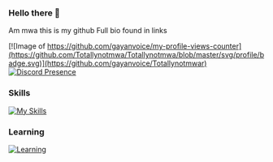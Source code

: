 ### Hello there 👋
Am mwa this is my github 
Full bio found in links


[![Image of https://github.com/gayanvoice/my-profile-views-counter](https://github.com/Totallynotmwa/Totallynotmwa/blob/master/svg/profile/badge.svg)](https://github.com/gayanvoice/Totallynotmwar)
[![Discord Presence](https://lanyard.cnrad.dev/api/834293703333642240)](https://discord.com/users/834293703333642240)
### Skills
[![My Skills](https://skillicons.dev/icons?i=html,css)](https://skillicons.dev)
### Learning
[![Learning](https://skillicons.dev/icons?i=js)](https://skillicons.dev)


